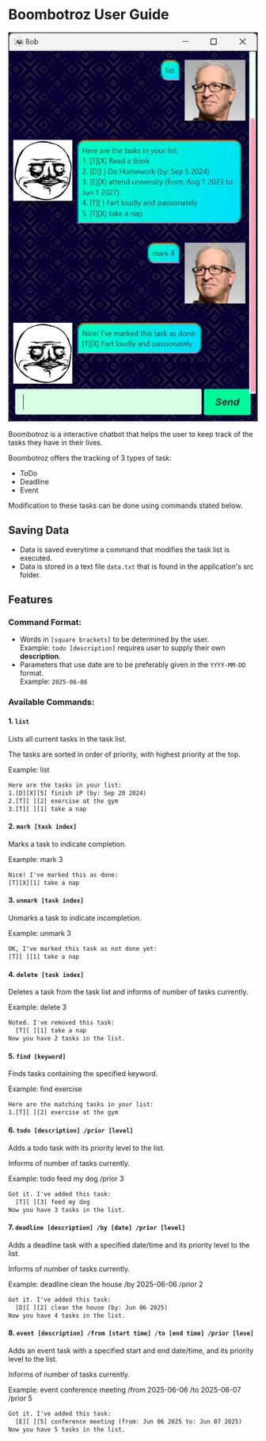 # Boombotroz User Guide

![Screenshot of my chatbot's GUI when it is ran](./Ui.png)

Boombotroz is a interactive chatbot that helps the user to keep track of the tasks they have in their lives. 

Boombotroz offers the tracking of 3 types of task: 
- ToDo
- Deadline
- Event

Modification to these tasks can be done using commands stated below.


## Saving Data

- Data is saved everytime a command that modifies the task list is executed.
- Data is stored in a text file `data.txt` that is found in the application's src folder.

## Features

### Command Format:
- Words in `[square brackets]` to be determined by the user.  
  Example: `todo [description]` requires user to supply their own **description**.
- Parameters that use date are to be preferably given in the `YYYY-MM-DD` format.   
  Example: `2025-06-06`

### Available Commands:


#### 1. `list`
Lists all current tasks in the task list.

The tasks are sorted in order of priority, with highest priority at the top.

Example: list
```
Here are the tasks in your list:
1.[D][X][5] finish iP (by: Sep 20 2024)
2.[T][ ][2] exercise at the gym
3.[T][ ][1] take a nap
```

#### 2. `mark [task index]`
Marks a task to indicate completion.

Example: mark 3
```
Nice! I've marked this as done:
[T][X][1] take a nap
```

#### 3. `unmark [task index]`
Unmarks a task to indicate incompletion.

Example: unmark 3
```
OK, I've marked this task as not done yet:
[T][ ][1] take a nap
```

#### 4. `delete [task index]`
Deletes a task from the task list and informs of number of tasks currently.

Example: delete 3
```
Noted. I've removed this task: 
  [T][ ][1] take a nap
Now you have 2 tasks in the list.
```

#### 5. `find [keyword]`
Finds tasks containing the specified keyword.

Example: find exercise
```
Here are the matching tasks in your list:
1.[T][ ][2] exercise at the gym
```

#### 6. `todo [description] /prior [level]`
Adds a todo task with its priority level to the list.

Informs of number of tasks currently.

Example: todo feed my dog /prior 3
```
Got it. I've added this task:
  [T][ ][3] feed my dog
Now you have 3 tasks in the list.
```

#### 7. `deadline [description] /by [date] /prior [level]`
Adds a deadline task with a specified date/time and its priority level to the list.

Informs of number of tasks currently.

Example: deadline clean the house /by 2025-06-06 /prior 2
```
Got it. I've added this task:
  [D][ ][2] clean the house (by: Jun 06 2025)
Now you have 4 tasks in the list.
```

#### 8. `event [description] /from [start time] /to [end time] /prior [leve]`
Adds an event task with a specified start and end date/time, and its priority level to the list.

Informs of number of tasks currently.

Example: event conference meeting /from 2025-06-06 /to 2025-06-07 /prior 5
```
Got it. I've added this task:
  [E][ ][5] conference meeting (from: Jun 06 2025 to: Jun 07 2025)
Now you have 5 tasks in the list.
```

